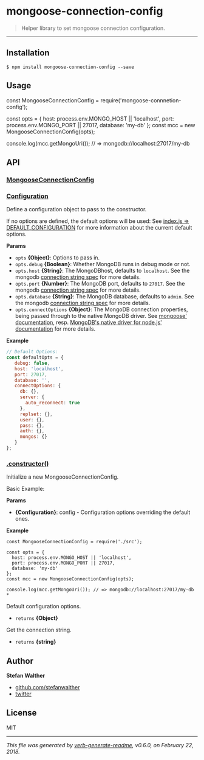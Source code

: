 # mongoose-connection-config

> Helper library to set mongoose connection configuration.

---

## Installation

```
$ npm install mongoose-connection-config --save
```

## Usage

const MongooseConnectionConfig = require('mongoose-connnetion-config');

const opts = {
  host: process.env.MONGO_HOST || 'localhost',
  port: process.env.MONGO_PORT || 27017,
  database: 'my-db'
};
const mcc = new MongooseConnectionConfig(opts);

console.log(mcc.getMongoUri()); // => mongodb://localhost:27017/my-db

## API

### [MongooseConnectionConfig](src/index.js#L11)

### [Configuration](src/index.js#L53)
Define a configuration object to pass to the constructor.

If no options are defined, the default options will be used:
See [index.js => DEFAULT_CONFIGURATION](index.js) for more information about the current default options.

**Params**

* `opts` **{Object}**: Options to pass in.    
* `opts.debug` **{Boolean}**: Whether MongoDB runs in debug mode or not.    
* `opts.host` **{String}**: The MongoDBhost, defaults to `localhost`.  See the mongodb [connection string spec](https://docs.mongodb.com/manual/reference/connection-string/) for more details.    
* `opts.port` **{Number}**: The MongoDB port, defaults to `27017`.  See the mongodb [connection string spec](https://docs.mongodb.com/manual/reference/connection-string/) for more details.    
* `opts.database` **{String}**: The MongoDB database, defaults to `admin`.  See the mongodb [connection string spec](https://docs.mongodb.com/manual/reference/connection-string/) for more details.    
* `opts.connectOptions` **{Object}**: The MongoDB connection properties, being passed through to the native MongoDB driver. See [mongoose' documentation](http://mongoosejs.com/docs/connections.html), resp. [MongoDB's native driver for node.js' documentation](https://github.com/mongodb/node-mongodb-native) for more details.    

**Example**

```js
// Default Options:
const defaultOpts = {
   debug: false,
   host: 'localhost',
   port: 27017,
   database: '',
   connectOptions: {
     db: {},
     server: {
       auto_reconnect: true
     },
     replset: {},
     user: {},
     pass: {},
     auth: {},
     mongos: {}
   }
};
```

### [.constructor()](src/index.js#L76)
Initialize a new MongooseConnectionConfig.

Basic Example:

**Params**

* **{Configuration}**: config - Configuration options overriding the default ones.    

**Example**

```
const MongooseConnectionConfig = require('./src');

const opts = {
  host: process.env.MONGO_HOST || 'localhost',
  port: process.env.MONGO_PORT || 27017,
  database: 'my-db'
};
const mcc = new MongooseConnectionConfig(opts);

console.log(mcc.getMongoUri()); // => mongodb://localhost:27017/my-db   *
```

Default configuration options.

* `returns` **{Object}**  

Get the connection string.

* `returns` **{string}**  

## Author
**Stefan Walther**

* [github.com/stefanwalther](http://github.com/stefanwalther) 
* [twitter](http://twitter.com/waltherstefan)  

## License
MIT

***

_This file was generated by [verb-generate-readme](https://github.com/verbose/verb-generate-readme), v0.6.0, on February 22, 2018._

